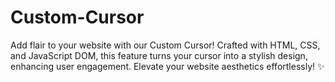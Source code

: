 # Custom-Cursor
 Add flair to your website with our Custom Cursor! Crafted with HTML, CSS, and JavaScript DOM, this feature turns your cursor into a stylish design, enhancing user engagement. Elevate your website aesthetics effortlessly! ✨

